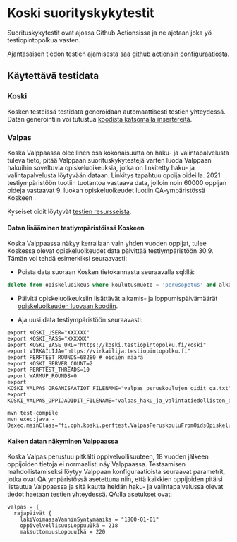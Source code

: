 # Koski suorityskykytestit

Suorituskykytestit ovat ajossa Github Actionsissa ja ne ajetaan joka yö testiopintopolkua vasten.

Ajantasaisen tiedon testien ajamisesta saa [github actionsin configuraatiosta](../.github/workflows/run_performance_tests.yml).

## Käytettävä testidata

### Koski

Kosken testeissä testidata generoidaan automaattisesti testien yhteydessä. Datan generointiin voi tutustua
[koodista katsomalla insertereitä](../src/test/scala/fi/oph/koski/perftest/).

### Valpas

Koska Valppaassa oleellinen osa kokonaisuutta on haku- ja valintapalvelusta tuleva tieto, pitää Valppaan
suorituskykytestejä varten luoda Valppaan hakuihin soveltuvia opiskeluoikeuksia, jotka on linkitetty
haku- ja valintapalvelusta löytyvään dataan. Linkitys tapahtuu oppija oideilla. 2021 testiympäristöön tuotiin
tuotantoa vastaava data, jolloin noin 60000 oppijan oideja vastaavat 9. luokan opiskeluoikeudet
luotiin QA-ympäristössä Koskeen .

Kyseiset oidit löytyvät [testien resursseista](../src/test/resources/valpas_qa_oppija_oidit.txt).

#### Datan lisääminen testiympäristöissä Koskeen

Koska Valppaassa näkyy kerrallaan vain yhden vuoden oppijat, tulee Koskessa olevat opiskeluoikeudet data päivittää
testiympäristöön 30.9. Tämän voi tehdä esimerkiksi seuraavasti:

* Poista data suoraan Kosken tietokannasta seuraavalla sql:llä:

```sql
delete from opiskeluoikeus where koulutusmuoto = 'perusopetus' and alkamispaiva = '2020-08-15' and paattymispaiva = '2021-06-04' and luokka ='9A' and versionumero = 1 and aikaleima > '2021-05-27';
```

* Päivitä opiskeluoikeuksiin lisättävät alkamis- ja loppumispäivämäärät
[opiskeluoikeuden luovaan koodiin](../src/test/scala/fi/oph/koski/perftest/ValpasOpiskeluoikeusInserterScenario.scala).

* Aja uusi data testiympäristöön seuraavasti:

```
export KOSKI_USER="XXXXXX"
export KOSKI_PASS="XXXXXX"
export KOSKI_BASE_URL="https://koski.testiopintopolku.fi/koski"
export VIRKAILIJA="https://virkailija.testiopintopolku.fi"
export PERFTEST_ROUNDS=68280 # oidien määrä
export KOSKI_SERVER_COUNT=2
export PERFTEST_THREADS=10
export WARMUP_ROUNDS=0
export KOSKI_VALPAS_ORGANISAATIOT_FILENAME="valpas_peruskoulujen_oidit_qa.txt"
export KOSKI_VALPAS_OPPIJAOIDIT_FILENAME="valpas_haku_ja_valintatiedollisten_oppijoiden_oidit_qa.txt"

mvn test-compile
mvn exec:java -Dexec.mainClass="fi.oph.koski.perftest.ValpasPeruskouluFromOidsOpiskeluoikeusInserter"
```

#### Kaiken datan näkyminen Valppaassa

Koska Valpas perustuu pitkälti oppivelvollisuuteen, 18 vuoden jälkeen oppijoiden tietoja ei normaalisti näy Valppaassa.
Testaamisen mahdollistamiseksi löytyy Valppaan konfiguraatioista seuraavat parametrit, jotka ovat QA ympäristössä
asetettuna niin, että kaikkien oppijoiden pitäisi listautua Valppaassa ja sitä kautta heidän haku- ja
valintapalvelussa olevat tiedot haetaan testien yhteydessä. QA:lla asetukset ovat:

```
valpas = {
  rajapäivät {
    lakiVoimassaVanhinSyntymäaika = "1800-01-01"
    oppivelvollisuusLoppuuIkä = 218
    maksuttomuusLoppuuIkä = 220
```

